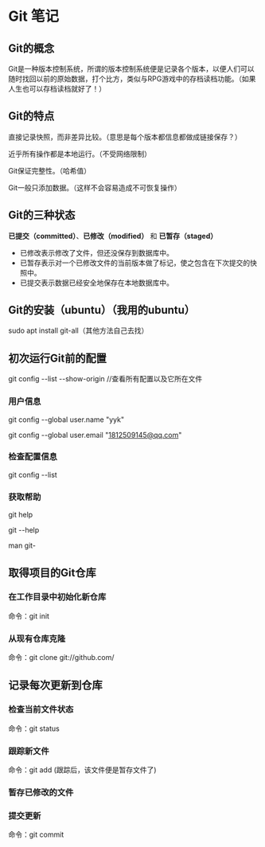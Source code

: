 #  Git 笔记

## Git的概念

Git是一种版本控制系统，所谓的版本控制系统便是记录各个版本，以便人们可以随时找回以前的原始数据，打个比方，类似与RPG游戏中的存档读档功能。（如果人生也可以存档读档就好了！）

## Git的特点

直接记录快照，而非差异比较。（意思是每个版本都信息都做成链接保存？）

近乎所有操作都是本地运行。（不受网络限制）

Git保证完整性。（哈希值）

Git一般只添加数据。（这样不会容易造成不可恢复操作）

## Git的三种状态

**已提交（committed）**、**已修改（modified）** 和 **已暂存（staged）**

- 已修改表示修改了文件，但还没保存到数据库中。
- 已暂存表示对一个已修改文件的当前版本做了标记，使之包含在下次提交的快照中。
- 已提交表示数据已经安全地保存在本地数据库中。

## Git的安装（ubuntu）（我用的ubuntu）

sudo apt install git-all（其他方法自己去找）

## 初次运行Git前的配置

git config --list --show-origin	//查看所有配置以及它所在文件

### 用户信息

git config --global user.name "yyk"

git config --global user.email "1812509145@qq.com"

### 检查配置信息

git config --list

### 获取帮助

git help <vebr>

git <vebr> --help

man git-<vebr>

## 取得项目的Git仓库

### 在工作目录中初始化新仓库

命令：git init

### 从现有仓库克隆

命令：git clone git://github.com/

## 记录每次更新到仓库

### 检查当前文件状态

命令：git status

### 跟踪新文件

命令：git add <filename> (跟踪后，该文件便是暂存文件了)

### 暂存已修改的文件



### 提交更新

命令：git commit



